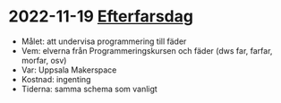 # 2022-11-19 [Efterfarsdag](20221119_efterfarsdag) 

 * Målet: att undervisa programmering till fäder
 * Vem: elverna från Programmeringskursen och fäder (dws far, farfar, morfar, osv)
 * Var: Uppsala Makerspace
 * Kostnad: ingenting
 * Tiderna: samma schema som vanligt

